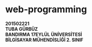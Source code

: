 # web-programming
**201502221 <br>TUBA GÜRBÜZ <br>  BANDIRMA 17EYLÜL ÜNİVERSİTESİ <br> BİLGİSAYAR MÜHENDİSLİĞİ  2. SINIF**
